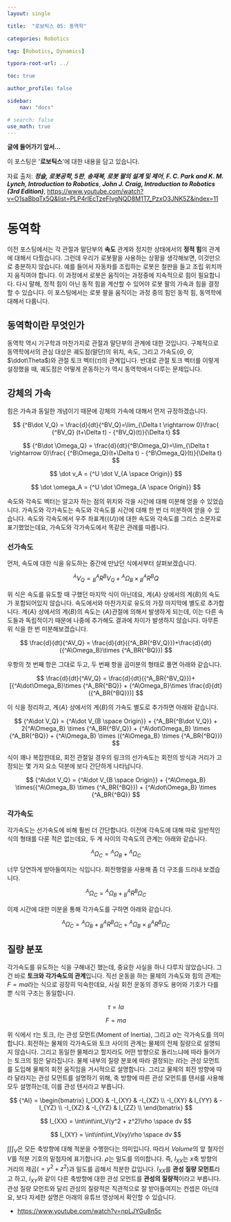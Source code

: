 ```yaml
---
layout: single

title:  "로보틱스 05: 동역학"

categories: Robotics

tag: [Robotics, Dynamics]

typora-root-url: ../

toc: true

author_profile: false

sidebar:
    nav: "docs"

# search: false
use_math: true
---
```




**글에 들어가기 앞서...**

이 포스팅은 '**로보틱스**'에 대한 내용을 담고 있습니다.



자료 출처: ***정슬, 로봇공학, 5판***,  ***송재복, 로봇 팔의 설계 및 제어***, ***F. C. Park and K. M. Lynch, Introduction to Robotics***, ***John J. Craig, Introduction to Robotics (3rd Edition)***, <https://www.youtube.com/watch?v=O1saBbqTx5Q&list=PLP4rlEcTzeFIvgNQD8M1T7_PzxO3JNK5Z&index=11>









# 동역학

  이전 포스팅에서는 각 관절과 말단부의 **속도** 관계와 정지한 상태에서의 **정적 힘**의 관계에 대해서 다뤘습니다. 그런데 우리가 로봇팔을 사용하는 상황을 생각해보면, 이것만으로 충분하지 않습니다. 예를 들어서 자동차를 조립하는 로봇은 철판을 들고 조립 위치까지 움직여야 합니다. 이 과정에서 로봇은 움직이는 과정중에 지속적으로 힘이 필요합니다. 다시 말해, 정적 힘이 아닌 동적 힘을 계산할 수 있어야 로봇 팔의 가속과 힘을 결정할 수 있습니다. 이 포스팅에서는 로봇 팔을 움직이는 과정 중의 힘인 동적 힘, 동역학에 대해서 다룹니다.







## 동역학이란 무엇인가

동역학 역시 기구학과 마찬가지로 관절과 말단부의 관계에 대한 것입니다. 구체적으로 동역학에서의 관심 대상은 궤도점(말단)의 위치, 속도, 그리고 가속도($\Theta$, $\dot\Theta$, $\ddot\Theta$)와 관절 토크 벡터($\tau$)의 관계입니다. 반대로 관절 토크 벡터를 이렇게 설정했을 때, 궤도점은 어떻게 운동하는가 역시 동역학에서 다루는 문제입니다.







## 강체의 가속

힘은 가속과 동일한 개념이기 때문에 강체의 가속에 대해서 먼저 규정하겠습니다.


$$
{^B\dot V_Q} = \frac{d}{dt}{^BV_Q}=\lim_{\Delta t \rightarrow 0}\frac{ {^BV_Q} (t+\Delta t) - {^BV_Q}(t)}{\Delta t}
$$

$$
{^B\dot \Omega_Q} = \frac{d}{dt}{^B\Omega_Q}=\lim_{\Delta t \rightarrow 0}\frac{ {^B\Omega_Q}(t+\Delta t) - {^B\Omega_Q}(t)}{\Delta t}
$$

$$
\dot v_A = {^U \dot V_{A \space Origin}}
$$

$$
\dot \omega_A = {^U \dot \Omega_{A \space Origin}}
$$



속도와 각속도 벡터는 알고자 하는 점의 위치와 각을 시간에 대해 미분해 얻을 수 있었습니다. 가속도와 각가속도는 속도와 각속도를 시간에 대해 한 번 더 미분하여 얻을 수 있습니다. 속도와 각속도에서 우주 좌표계($\{U\}$)에 대한 속도와 각속도를 그리스 소문자로 표기했었는데요, 가속도와 각가속도에서 똑같은 관례를 따릅니다.





### 선가속도

먼저, 속도에 대한 식을 유도하는 중간에 만났던 식에서부터 살펴보겠습니다.



$$
{^AV_Q} = {^A_BR{^BV_Q}}+{^A\Omega_B}\times {^A_BR{^BQ}}
$$



위 식은 속도를 유도할 때 구했던 마지막 식이 아닌데요, 계$\{A\}$ 상에서의 계$\{B\}$의 속도가 포함되어있지 않습니다. 속도에서와 마찬가지로 유도의 가장 마지막에 별도로 추가합니다. 계$\{A\}$ 상에서의 계$\{B\}$의 속도는 $\{A\}$관절에 의해서 발생하게 되는데, 이는 다른 속도들과 독립적이기 때문에 나중에 추가해도 결과에 차이가 발생하지 않습니다. 아무튼 위 식을 한 번 미분해보겠습니다. 


$$
\frac{d}{dt}{^AV_Q} = \frac{d}{dt}({^A_BR{^BV_Q}})+\frac{d}{dt}({^A\Omega_B}\times {^A_BR{^BQ}})
$$


우항의 첫 번째 항은 그대로 두고, 두 번째 항을 곱미분의 형태로 풀면 아래와 같습니다.


$$
\frac{d}{dt}{^AV_Q} = \frac{d}{dt}({^A_BR{^BV_Q}})+[{^A\dot\Omega_B}\times {^A_BR{^BQ}} + {^A\Omega_B}\times \frac{d}{dt}({^A_BR{^BQ}})]
$$


이 식을 정리하고, 계$\{A\}$ 상에서의 계$\{B\}$의 가속도 별도로 추가하면 아래와 같습니다.


$$
{^A\dot V_Q} = {^A\dot V_{B \space Origin}} + {^A_BR{^B\dot V_Q}} + 2{^A\Omega_B} \times {^A_BR{^BV_Q}} + {^A\dot\Omega_B} \times {^A_BR{^BQ}} + {^A\Omega_B} \times ({^A\Omega_B} \times {^A_BR{^BQ}})
$$


식이 꽤나 복잡한데요, 회전 관절일 경우의 링크의 선가속도는 회전의 방식과 거리가 고정되는 몇 가지 요소 덕분에 보다 간단하게 나타납니다. 


$$
{^A\dot V_Q} = {^A\dot V_{B \space Origin}} + {^A\Omega_B} \times({^A\Omega_B} \times {^A_BR{^BQ}}) + {^A\dot\Omega_B} \times {^A_BR{^BQ}} 
$$




### 각가속도

각가속도는 선가속도에 비해 훨씬 더 간단합니다. 이전에 각속도에 대해 따로 일반적인 식의 형태를 다룬 적은 없는데요, 두 계 사이의 각속도의 관계는 아래와 같습니다.


$$
{^A\Omega_C} = {^A\Omega_B} + {^A\Omega_C}
$$


너무 당연하게 받아들여지는 식입니다. 회전행렬을 사용해 좀 더 구조를 드러내 보겠습니다.


$$
{^A\Omega_C} = {^A\Omega_B} + {^A_BR}{^B\Omega_C}
$$


이제 시간에 대한 미분을 통해 각가속도를 구하면 아래와 같습니다.


$$
{^A\dot\Omega_C} = {^A\dot\Omega_B} + {^A_BR}{^B\dot\Omega_C} + {^A\Omega_B} \times {^A_BR}{^B\Omega_C}
$$






## 질량 분포

각가속도를 유도하는 식을 구해내긴 했는데, 중요한 사실을 하나 다루지 않았습니다. 그건 바로 **토크와 각가속도의 관계**입니다. 직선 운동을 하는 물체의 가속도와 힘의 관계는 $F=ma$라는 식으로 굉장히 익숙한데요, 사실 회전 운동의 경우도 용어와 기호가 다를 뿐 식의 구조는 동일합니다.


$$
\tau = I\alpha
$$

$$
F = ma
$$



위 식에서 $\tau$는 토크, $I$는 관성 모먼트(Moment of Inertia), 그리고 $\alpha$는 각가속도를 의미합니다. 회전하는 물체의 각가속도와 토크 사이의 관계는 물체의 전체 질량으로 설명되지 않습니다. 그리고 동일한 물체라고 할지라도 어떤 방향으로 돌리느냐에 따라 들어가는 토크의 힘은 달라집니다.  물체 내부의 질량 분포에 따라 결정되는 $I$라는 관성 모먼트를 도입해 물체의 회전 움직임을 거시적으로 설명합니다. 그리고 물체의 회전 방향에 따라 달라지는 관성 모먼트를 설명하기 위해, 축 방향에 따른 관성 모먼트를 텐서를 사용해 모두 설명하는데, 이를 관성 텐서라고 부릅니다.


$$
{^AI} = 
\begin{bmatrix}
I_{XX} & -I_{XY} & -I_{XZ} \\
-I_{XY} & I_{YY} & -I_{YZ} \\
-I_{XZ} & -I_{YZ} & I_{ZZ} \\
\end{bmatrix}
$$

$$
I_{XX} = \int\int\int_V(y^2 + z^2)\rho \space dv
$$

$$
I_{XY} = \int\int\int_V(xy)\rho \space dv
$$



$\int\int\int_V$은 모든 축방향에 대해 적분을 수행한다는 의미입니다. 따라서 $Volume$의 앞 철자인 $V$를 적분 기호의 밑첨자에 표기합니다. $\rho$는 밀도를 의미합니다. 즉, $I_{XX}$는 $x$축 방향의 거리의 제곱($=y^2 + z^2$)과 밀도를 곱해서 적분한 값입니다. $I_{XX}$를 **관성 질량 모먼트**라고 하고, $I_{XY}$와 같이 다른 축방향에 대한 관성 모먼트를 **관성의 질량적**이라고 부릅니다. 관성 질량 모먼트와 달리 관성의 질량적은 직관적으로 잘 받아들여지는 컨셉은 아닌데요, 보다 자세한 설명은 아래의 유튜브 영상에서 확인할 수 있습니다.

- <https://www.youtube.com/watch?v=npLJYGu8n5c>

